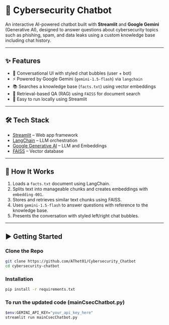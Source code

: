 # 🔐 Cybersecurity Chatbot

An interactive AI-powered chatbot built with **Streamlit** and **Google Gemini** (Generative AI), designed to answer questions about cybersecurity topics such as phishing, spam, and data leaks using a custom knowledge base including chat history.

---

## ✨ Features

- 💬 Conversational UI with styled chat bubbles (user + bot)
- ⚡ Powered by Google Gemini (`gemini-1.5-flash`) via `langchain`
- 📚 Searches a knowledge base (`facts.txt`) using vector embeddings
- 🔎 Retrieval-based QA (RAG) using `FAISS` for document search
- 🚀 Easy to run locally using Streamlit

---

## 🛠️ Tech Stack

- [Streamlit](https://streamlit.io/) – Web app framework
- [LangChain](https://www.langchain.com/) – LLM orchestration
- [Google Generative AI](https://ai.google.dev/) – LLM and Embeddings
- [FAISS](https://github.com/facebookresearch/faiss) – Vector database

---

## 🧠 How It Works

1. Loads a `facts.txt` document using LangChain.
2. Splits text into manageable chunks and creates embeddings with `embedding-001`.
3. Stores and retrieves similar text chunks using FAISS.
4. Uses `gemini-1.5-flash` to answer questions with reference to the knowledge base.
5. Presents the conversation with styled left/right chat bubbles.

---

## ▶️ Getting Started

### Clone the Repo

```bash
git clone https://github.com/AThet01/Cybersecurity_Chatbot
cd cybersecurity-chatbot
```

### Installation

```bash
pip install -r requirements.txt
```
### To run the updated code (mainCsecChatbot.py)
```bash
$env:GEMINI_API_KEY="your_api_key_here"
streamlit run mainCsecChatbot.py

```




